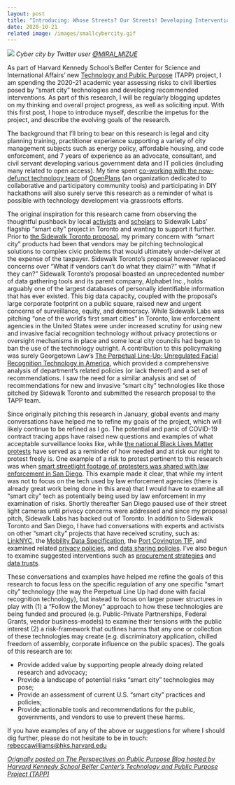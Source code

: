```yaml
---
layout: post
title: "Introducing: Whose Streets? Our Streets! Developing Interventions to Protect Civil Liberties in a 'Smart City'"
date: 2020-10-21
related image: /images/smallcybercity.gif
---
```


<img src="https://www.belfercenter.org/sites/default/files/styles/large/public/2020-10/cybercity.gif">
<i>Cyber city by Twitter user <a href="https://twitter.com/MIRAI_MIZUE">@MIRAI_MIZUE</a></i>

<p>As part of Harvard Kennedy School’s Belfer Center for Science and International Affairs’ new <a href="https://medium.com/r/?url=https%3A%2F%2Fwww.belfercenter.org%2Fproject%2Ftechnology-and-public-purpose"> Technology and Public Purpose</a> (TAPP) project, I am spending the 2020-21 academic year assessing risks to civil liberties posed by “smart city” technologies and developing recommended interventions. As part of this research, I will be regularly blogging updates on my thinking and overall project progress, as well as soliciting input. With this first post, I hope to introduce myself, describe the impetus for the project, and describe the evolving goals of the research.</p><p>The background that I’ll bring to bear on this research is legal and city planning training, practitioner experience supporting a variety of city management subjects such as energy policy, affordable housing, and code enforcement, and 7 years of experience as an advocate, consultant, and civil servant developing various government data and IT policies (including many related to open access). My time spent <a href="https://github.com/openplans/history-of">co-working with the now-defunct technology team</a> of <a href="https://www.openplans.org/">OpenPlans</a> (an organization dedicated to collaborative and participatory community tools) and participating in DIY hackathons will also surely serve this research as a reminder of what is possible with technology development via grassroots efforts.</p><p>The original inspiration for this research came from observing the thoughtful pushback by local <a href="https://www.blocksidewalk.ca/">activists</a> and <a href="https://some-thoughts.org/">scholars</a> to Sidewalk Labs’ flagship “smart city” project in Toronto and wanting to support it further. Prior to <a href="https://www.sidewalktoronto.ca/">the Sidewalk Toronto proposal</a>, my primary concern with “smart city” products had been that vendors may be pitching technological solutions to complex civic problems that would ultimately under-deliver at the expense of the taxpayer. Sidewalk Toronto’s proposal however replaced concerns over “What if vendors can’t do what they claim?” with “What if they can?” Sidewalk Toronto’s proposal boasted an unprecedented number of data gathering tools and its parent company, Alphabet Inc., holds arguably one of the largest databases of personally identifiable information that has ever existed. This big data capacity, coupled with the proposal’s large corporate footprint on a public square, raised new and urgent concerns of surveillance, equity, and democracy. While Sidewalk Labs was pitching “one of the world’s first smart cities” in Toronto, law enforcement agencies in the United States were under increased scrutiny for using new and invasive facial recognition technology without privacy protections or oversight mechanisms in place and some local city councils had begun to ban the use of the technology outright. A contribution to this policymaking was surely Georgetown Law’s <a href="https://www.perpetuallineup.org/sites/default/files/2016-12/The%20Perpetual%20Line-Up%20-%20Center%20on%20Privacy%20and%20Technology%20at%20Georgetown%20Law%20-%20121616.pdf">The Perpetual Line-Up: Unregulated  Facial Recognition Technology in America</a>, which provided a comprehensive analysis of department’s related policies (or lack thereof) and a set of recommendations. I saw the need for a similar analysis and set of recommendations for new and invasive “smart city” technologies like those pitched by Sidewalk Toronto and submitted the research proposal to the TAPP team.</p><p>Since originally pitching this research in January, global events and many conversations have helped me to refine my goals of the project, which will likely continue to be refined as I go. The potential and panic of COVID-19 contract tracing apps have raised new questions and examples of what acceptable surveillance looks like, while <a href="https://www.nytimes.com/interactive/2020/07/03/us/george-floyd-protests-crowd-size.html">the national Black Lives Matter protests</a> have served as a reminder of how needed and at risk our right to protest freely is. One example of a risk to protest pertinent to this research was when <a href="https://www.voiceofsandiego.org/topics/government/police-used-smart-streetlight-footage-to-investigate-protesters/">smart streetlight footage of protesters was shared with law enforcement in San Diego</a>. This example made it clear, that while my intent was not to focus on the tech used by law enforcement agencies (there is already great work being done in this area) that I would have to examine all “smart city” tech as potentially being used by law enforcement in my examination of risks. Shortly thereafter San Diego paused use of their street light cameras until privacy concerns were addressed and since my proposal pitch, Sidewalk Labs has backed out of Toronto. In addition to Sidewalk Toronto and San Diego, I have had conversations with experts and activists on other “smart city” projects that have received scrutiny, such as: <a href="https://www.link.nyc/">LinkNYC</a>, the <a href="https://ladot.io/wp-content/uploads/2018/12/What-is-MDS-Cities.pdf">Mobility Data Specification</a>, the <a href="https://pc.city/">Port Covington TIF</a>, and examined related <a href="https://www.link.nyc/privacy-policy.html">privacy policies</a>, and <a href="https://www.sandiego.gov/sites/default/files/police_department_procedure_on_streetlights_technology.pdf">data sharing policies</a>. I’ve also begun to examine suggested interventions such as <a href="https://monum.github.io/playbook/">procurement strategies</a> and <a href="https://www.sciencedirect.com/science/article/abs/pii/S0736585320301155">data trusts</a>.</p><p>These conversations and examples have helped me refine the goals of this research to focus less on the specific regulation of any one specific “smart city” technology (the way the Perpetual Line Up had done with facial recognition technology), but instead to focus on larger power structures in play with (1) a “Follow the Money” approach to how these technologies are being funded and procured (e.g. Public-Private Partnerships, Federal Grants, vendor business-models) to examine their tensions with the public interest (2) a risk-framework that outlines harms that any one or collection of these technologies may create (e.g. discriminatory application, chilled freedom of assembly, corporate influence on the public spaces). The goals of this research are to:</p><ul><li>Provide added value by supporting people already doing related research and advocacy;</li><li>Provide a landscape of potential risks “smart city” technologies may pose;</li><li>Provide an assessment of current U.S. “smart city” practices and policies;</li><li>Provide actionable tools and recommendations for the public, governments, and vendors to use to prevent these harms.</li></ul><p>If you have examples of any of the above or suggestions for where I should dig further, please do not hesitate to be in touch: <a href="mailto:rebeccawilliams@hks.harvard.edu">rebeccawilliams@hks.harvard.edu</a> </p>

_[Orignally posted on The Perspectives on Public Purpose Blog hosted by Harvard Kennedy School Belfer Center’s Technology and Public Purpose Project (TAPP)](https://www.belfercenter.org/publication/introducing-whose-streets-our-streets-developing-interventions-protect-civil-liberties)_
